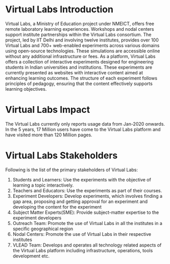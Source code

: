 # Virtual Labs Introduction

Virtual Labs, a Ministry of Education project under NMEICT, offers free remote laboratory
learning experiences. Workshops and nodal centers support institute partnerships within the
Virtual Labs consortium. The project, led by IIT Delhi and involving twelve institutes, provides
over 100 Virtual Labs and 700+ web-enabled experiments across various domains using
open-source technologies. These simulations are accessible online without any additional
infrastructure or fees.
As a platform, Virtual Labs offers a collection of interactive experiments designed for
engineering students in Indian universities and institutions. These experiments are currently
presented as websites with interactive content aimed at enhancing learning outcomes. The
structure of each experiment follows principles of pedagogy, ensuring that the content effectively
supports learning objectives.

# Virtual Labs Impact

The Virtual Labs currently only reports usage data from Jan-2020 onwards. In the 5 years, 17
Million users have come to the Virtual Labs platform and have visited more than 120 Million
pages.

# Virtual Labs Stakeholders

Following is the list of the primary stakeholders of Virtual Labs:

1. Students and Learners: Use the experiments with the objective of learning a topic
interactively.
2. Teachers and Educators: Use the experiments as part of their courses.
3. Experiment Developers: Develop experiments, which involves finding a gap area,
proposing and getting approval for an experiment and developing the content for the
experiment
4. Subject Matter Experts(SME): Provide subject-matter expertise to the experiment
developers
5. Outreach Team: Promote the use of Virtual Labs in all the institutes in a specific
geographical region
6. Nodal Centers: Promote the use of Virtual Labs in their respective institutes
7. VLEAD Team: Develops and operates all technology related aspects of the Virtual Labs
platform including infrastructure, operations, tools development etc.
